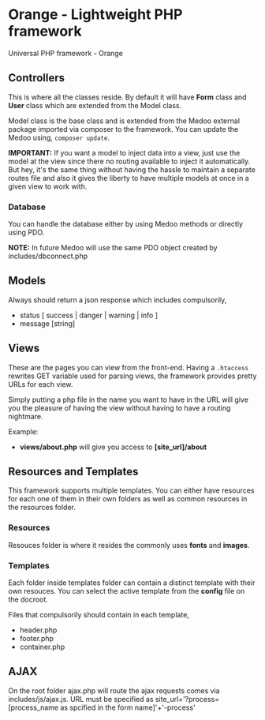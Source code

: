# Orange - Lightweight PHP framework
Universal PHP framework - Orange

## Controllers
This is where all the classes reside. By default it will have **Form** class and **User** class which are extended from the Model class.

Model class is the base class and is extended from the Medoo external package imported via composer to the framework. You can update the Medoo using,
```composer update```.

**IMPORTANT:** If you want a model to inject data into a view, just use the model at the view since there no routing available to inject it automatically. But hey, it's the same thing without having the hassle to maintain a separate routes file and also it gives the liberty to have multiple models at once in a given view to work with.

### Database
You can handle the database either by using Medoo methods or directly using PDO.

**NOTE:** In future Medoo will use the same PDO object created by includes/dbconnect.php

## Models
Always should return a json response which includes compulsorily,
- status [ success | danger | warning | info ]
- message [string]

## Views
These are the pages you can view from the front-end. Having a ```.htaccess``` rewrites GET variable used for parsing views, the framework provides pretty URLs for each view.

Simply putting a php file in the name you want to have in the URL will give you the pleasure of having the view without having to have a routing nightmare.

Example:
- **views/about.php** will give you access to **[site_url]/about**

## Resources and Templates
This framework supports multiple templates. You can either have resources for each one of them in their own folders as well as common resources in the resources folder.

### Resources
Resouces folder is where it resides the commonly uses **fonts** and **images**.

### Templates
Each folder inside templates folder can contain a distinct template with their own resouces. You can select the active template from the **config** file on the docroot.

Files that compulsorily should contain in each template,
- header.php
- footer.php
- container.php

## AJAX
On the root folder ajax.php will route the ajax requests comes via includes/js/ajax.js. URL must be specified as site_url+'?process=[process_name as spcified in the form name]'+'-process'